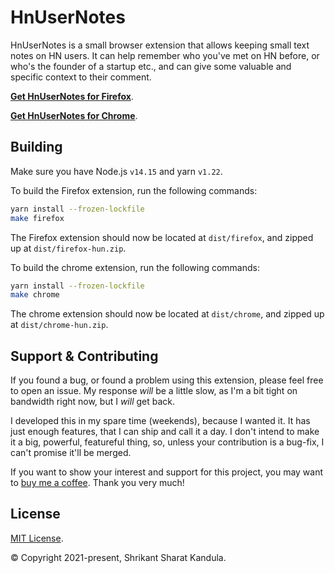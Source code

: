 # HnUserNotes

HnUserNotes is a small browser extension that allows keeping small text notes on HN users. It can help remember who you've met on HN before, or who's the founder of a startup etc., and can give some valuable and specific context to their comment.

[**Get HnUserNotes for Firefox**](https://addons.mozilla.org/en-US/firefox/addon/hn-user-notes/).

[**Get HnUserNotes for Chrome**](https://chrome.google.com/webstore/detail/hn-user-notes/honoamahndiehddgbkdbdnljdaipbeff).

## Building

Make sure you have Node.js `v14.15` and yarn `v1.22`.

To build the Firefox extension, run the following commands:

```sh
yarn install --frozen-lockfile
make firefox
```

The Firefox extension should now be located at `dist/firefox`, and zipped up at `dist/firefox-hun.zip`.

To build the chrome extension, run the following commands:

```sh
yarn install --frozen-lockfile
make chrome
```

The chrome extension should now be located at `dist/chrome`, and zipped up at `dist/chrome-hun.zip`.

## Support & Contributing

If you found a bug, or found a problem using this extension, please feel free to open an issue. My response _will_ be a little slow, as I'm a bit tight on bandwidth right now, but I _will_ get back.

I developed this in my spare time (weekends), because I wanted it. It has just enough features, that I can ship and call it a day. I don't intend to make it a big, powerful, featureful thing, so, unless your contribution is a bug-fix, I can't promise it'll be merged.

If you want to show your interest and support for this project, you may want to [buy me a coffee](https://www.buymeacoffee.com/sharat87). Thank you very much!

## License

[MIT License](https://github.com/sharat87/hn-user-notes/blob/master/LICENSE).

&copy; Copyright 2021-present, Shrikant Sharat Kandula.
